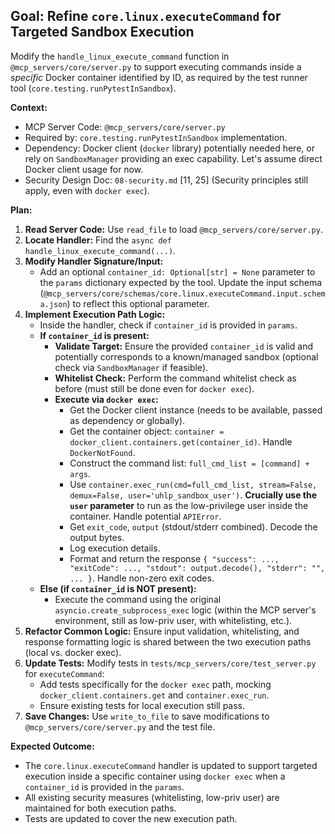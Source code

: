 ## Goal: Refine `core.linux.executeCommand` for Targeted Sandbox Execution

Modify the `handle_linux_execute_command` function in `@mcp_servers/core/server.py` to support executing commands inside a *specific* Docker container identified by ID, as required by the test runner tool (`core.testing.runPytestInSandbox`).

**Context:**
*   MCP Server Code: `@mcp_servers/core/server.py`
*   Required by: `core.testing.runPytestInSandbox` implementation.
*   Dependency: Docker client (`docker` library) potentially needed here, or rely on `SandboxManager` providing an exec capability. Let's assume direct Docker client usage for now.
*   Security Design Doc: `08-security.md` [11, 25] (Security principles still apply, even with `docker exec`).

**Plan:**

1.  **Read Server Code:** Use `read_file` to load `@mcp_servers/core/server.py`.
2.  **Locate Handler:** Find the `async def handle_linux_execute_command(...)`.
3.  **Modify Handler Signature/Input:**
    *   Add an optional `container_id: Optional[str] = None` parameter to the `params` dictionary expected by the tool. Update the input schema (`@mcp_servers/core/schemas/core.linux.executeCommand.input.schema.json`) to reflect this optional parameter.
4.  **Implement Execution Path Logic:**
    *   Inside the handler, check if `container_id` is provided in `params`.
    *   **If `container_id` is present:**
        *   **Validate Target:** Ensure the provided `container_id` is valid and potentially corresponds to a known/managed sandbox (optional check via `SandboxManager` if feasible).
        *   **Whitelist Check:** Perform the command whitelist check as before (must still be done even for `docker exec`).
        *   **Execute via `docker exec`:**
            *   Get the Docker client instance (needs to be available, passed as dependency or globally).
            *   Get the container object: `container = docker_client.containers.get(container_id)`. Handle `DockerNotFound`.
            *   Construct the command list: `full_cmd_list = [command] + args`.
            *   Use `container.exec_run(cmd=full_cmd_list, stream=False, demux=False, user='uhlp_sandbox_user')`. **Crucially use the `user` parameter** to run as the low-privilege user inside the container. Handle potential `APIError`.
            *   Get `exit_code`, `output` (stdout/stderr combined). Decode the output bytes.
            *   Log execution details.
            *   Format and return the response `{ "success": ..., "exitCode": ..., "stdout": output.decode(), "stderr": "", ... }`. Handle non-zero exit codes.
    *   **Else (if `container_id` is NOT present):**
        *   Execute the command using the original `asyncio.create_subprocess_exec` logic (within the MCP server's environment, still as low-priv user, with whitelisting, etc.).
5.  **Refactor Common Logic:** Ensure input validation, whitelisting, and response formatting logic is shared between the two execution paths (local vs. docker exec).
6.  **Update Tests:** Modify tests in `tests/mcp_servers/core/test_server.py` for `executeCommand`:
    *   Add tests specifically for the `docker exec` path, mocking `docker_client.containers.get` and `container.exec_run`.
    *   Ensure existing tests for local execution still pass.
7.  **Save Changes:** Use `write_to_file` to save modifications to `@mcp_servers/core/server.py` and the test file.

**Expected Outcome:**
*   The `core.linux.executeCommand` handler is updated to support targeted execution inside a specific container using `docker exec` when a `container_id` is provided in the `params`.
*   All existing security measures (whitelisting, low-priv user) are maintained for both execution paths.
*   Tests are updated to cover the new execution path.